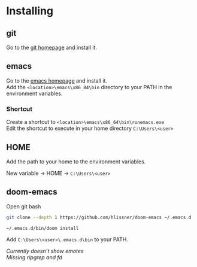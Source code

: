 # Installing

## git

Go to the [git homepage](https://git-scm.com/) and install it.  

## emacs

Go to the [emacs homepage](https://www.gnu.org/software/emacs/) and install it.  
Add the `<location>\emacs\x86_84\bin` directory to your PATH in the environment variables.  

### Shortcut

Create a shortcut to `<location>\emacs\x86_64\bin\runemacs.exe`  
Edit the shortcut to execute in your home directory `C:\Users\<user>`  

## HOME

Add the path to your home to the environment variables.  

New variable -> HOME -> `C:\Users\<user>`  

## doom-emacs

Open git bash  
```bash
git clone --depth 1 https://github.com/hlissner/doom-emacs ~/.emacs.d
```
```bash
~/.emacs.d/bin/doom install
```

Add `C:\Users\<user>\.emacs.d\bin` to your PATH.  

*Currently doesn't show emotes*  
*Missing ripgrep and fd*  
